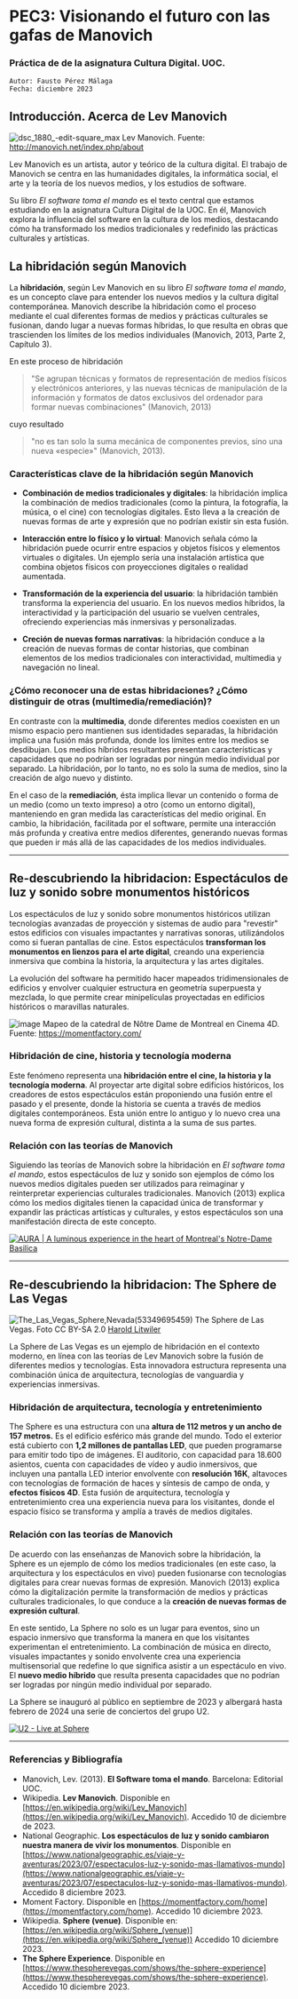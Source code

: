 
# PEC3: Visionando el futuro con las gafas de Manovich 
### Práctica de de la asignatura Cultura Digital. UOC.


    Autor: Fausto Pérez Málaga
    Fecha: diciembre 2023


## Introducción. Acerca de Lev Manovich

![dsc_1880_-edit-square_max](https://github.com/faustoperez/PEC3_Manovich_Reloaded/assets/12268629/1d93fcbb-76c7-4efb-b759-55af97555cf7)
Lev Manovich. Fuente: http://manovich.net/index.php/about

Lev Manovich es un artista, autor y teórico de la cultura digital. El trabajo de Manovich se centra en las humanidades digitales, la informática social, el arte y la teoría de los nuevos medios, y los estudios de software.

Su libro *El software toma el mando* es el texto central que estamos estudiando en la asignatura Cultura Digital de la UOC. En él, Manovich explora la influencia del software en la cultura de los medios, destacando cómo ha transformado los medios tradicionales y redefinido las prácticas culturales y artísticas.



## La hibridación según Manovich

La **hibridación**, según Lev Manovich en su libro *El software toma el mando*, es un concepto clave para entender los nuevos medios y la cultura digital contemporánea. Manovich describe la hibridación como el proceso mediante el cual diferentes formas de medios y prácticas culturales se fusionan, dando lugar a nuevas formas híbridas, lo que resulta en obras que trascienden los límites de los medios individuales (Manovich, 2013, Parte 2, Capítulo 3).

En este proceso de hibridación 

> "Se agrupan técnicas y formatos de representación de medios físicos y electrónicos anteriores, y las nuevas técnicas de manipulación de la información y formatos de datos exclusivos del ordenador para formar nuevas combinaciones"
>(Manovich, 2013)

cuyo resultado 

> "no es tan solo la suma mecánica de componentes previos, sino una nueva «especie»"
(Manovich, 2013).

### Características clave de la hibridación según Manovich
- **Combinación de medios tradicionales y digitales**: la hibridación implica la combinación de medios tradicionales (como la pintura, la fotografía, la música, o el cine) con tecnologías digitales. Esto lleva a la creación de nuevas formas de arte y expresión que no podrían existir sin esta fusión.

- **Interacción entre lo físico y lo virtual**: Manovich señala cómo la hibridación puede ocurrir entre espacios y objetos físicos y elementos virtuales o digitales. Un ejemplo sería una instalación artística que combina objetos físicos con proyecciones digitales o realidad aumentada.

- **Transformación de la experiencia del usuario**: la hibridación también transforma la experiencia del usuario. En los nuevos medios híbridos, la interactividad y la participación del usuario se vuelven centrales, ofreciendo experiencias más inmersivas y personalizadas.

- **Creción de nuevas formas narrativas**: la hibridación conduce a la creación de nuevas formas de contar historias, que combinan elementos de los medios tradicionales con interactividad, multimedia y navegación no lineal.

### ¿Cómo reconocer una de estas hibridaciones? ¿Cómo distinguir de otras (multimedia/remediación)?
En contraste con la **multimedia**, donde diferentes medios coexisten en un mismo espacio pero mantienen sus identidades separadas, la hibridación implica una fusión más profunda, donde los límites entre los medios se desdibujan. Los medios híbridos resultantes presentan características y capacidades que no podrían ser logradas por ningún medio individual por separado. La hibridación, por lo tanto, no es solo la suma de medios, sino la creación de algo nuevo y distinto.

En el caso de la **remediación**, ésta implica llevar un contenido o forma de un medio (como un texto impreso) a otro (como un entorno digital), manteniendo en gran medida las características del medio original. En cambio, la hibridación, facilitada por el software, permite una interacción más profunda y creativa entre medios diferentes, generando nuevas formas que pueden ir más allá de las capacidades de los medios individuales.


----

## Re-descubriendo la hibridacion: Espectáculos de luz y sonido sobre monumentos históricos

Los espectáculos de luz y sonido sobre monumentos históricos utilizan tecnologías avanzadas de proyección y sistemas de audio para "revestir" estos edificios con visuales impactantes y narrativas sonoras, utilizándolos como si fueran pantallas de cine. Estos espectáculos **transforman los monumentos en lienzos para el arte digital**, creando una experiencia inmersiva que combina la historia, la arquitectura y las artes digitales.

La evolución del software ha permitido hacer mapeados tridimensionales de edificios y envolver cualquier estructura en geometría superpuesta y mezclada, lo que permite crear minipelículas proyectadas en edificios históricos o maravillas naturales.

![image](https://github.com/faustoperez/PEC3_Manovich_Reloaded/assets/12268629/f0e45b32-66d0-4660-a05c-6a72f2e81d72)
Mapeo de la catedral de Nôtre Dame de Montreal en Cinema 4D. Fuente: https://momentfactory.com/


### Hibridación de cine, historia y tecnología moderna

Este fenómeno representa una **hibridación entre el cine, la historia y la tecnología moderna**. Al proyectar arte digital sobre edificios históricos, los creadores de estos espectáculos están proponiendo una fusión entre el pasado y el presente, donde la historia se cuenta a través de medios digitales contemporáneos. Esta unión entre lo antiguo y lo nuevo crea una nueva forma de expresión cultural, distinta a la suma de sus partes.

### Relación con las teorías de Manovich

Siguiendo las teorías de Manovich sobre la hibridación en *El software toma el mando*, estos espectáculos de luz y sonido son ejemplos de cómo los nuevos medios digitales pueden ser utilizados para reimaginar y reinterpretar experiencias culturales tradicionales. Manovich (2013) explica cómo los medios digitales tienen la capacidad única de transformar y expandir las prácticas artísticas y culturales, y estos espectáculos son una manifestación directa de este concepto.


<a href="https://youtu.be/FV3XdOda3zM?si=sH9hIFMWBNpmaInI" target="_blank">
 <img src="https://github.com/faustoperez/PEC3_Manovich_Reloaded/assets/12268629/de16fbff-d31f-4857-8c90-46b999e9e615" alt="AURA | A luminous experience in the heart of Montreal's Notre-Dame Basilica"/>
</a>

----

## Re-descubriendo la hibridacion: The Sphere de Las Vegas

![The_Las_Vegas_Sphere,_Nevada_(53349695459)](https://github.com/faustoperez/PEC3_Manovich_Reloaded/assets/12268629/6d93e849-f003-4f20-862f-b88cc28c8e76)
The Sphere de Las Vegas. Foto CC BY-SA 2.0 [Harold Litwiler](https://www.flickr.com/people/116337886@N07) 

La Sphere de Las Vegas es un ejemplo de hibridación en el contexto moderno, en línea con las teorías de Lev Manovich sobre la fusión de diferentes medios y tecnologías. Esta innovadora estructura representa una combinación única de arquitectura, tecnologías de vanguardia y experiencias inmersivas.

### Hibridación de arquitectura, tecnología y entretenimiento

The Sphere es una estructura con una  **altura de 112 metros y un ancho de 157 metros.** Es el edificio esférico más grande del mundo. Todo el exterior está cubierto con **1,2 millones de pantallas LED**, que pueden programarse para emitir todo tipo de imágenes. El auditorio, con capacidad para 18.600 asientos, cuenta con capacidades de vídeo y audio inmersivos, que incluyen una pantalla LED interior envolvente con **resolución 16K**, altavoces con tecnologías de formación de haces y síntesis de campo de onda, y **efectos físicos 4D**. Esta fusión de arquitectura, tecnología y entretenimiento crea una experiencia nueva para los visitantes, donde el espacio físico se transforma y amplía a través de medios digitales.

### Relación con las teorías de Manovich

De acuerdo con las enseñanzas de Manovich sobre la hibridación, la Sphere es un ejemplo de cómo los medios tradicionales (en este caso, la arquitectura y los espectáculos en vivo) pueden fusionarse con tecnologías digitales para crear nuevas formas de expresión. Manovich (2013) explica cómo la digitalización permite la transformación de medios y prácticas culturales tradicionales, lo que conduce a la **creación de nuevas formas de expresión cultural**.

En este sentido, La Sphere no solo es un lugar para eventos, sino un espacio inmersivo que transforma la manera en que los visitantes experimentan el entretenimiento. La combinación de música en directo, visuales impactantes y sonido envolvente crea una experiencia multisensorial que redefine lo que significa asistir a un espectáculo en vivo. El **nuevo medio híbrido** que resulta presenta capacidades que no podrían ser logradas por ningún medio individual por separado.

La Sphere se inauguró al público en septiembre de 2023 y albergará hasta febrero de 2024 una serie de conciertos del grupo U2.

<a href="https://youtu.be/NVPS2MBg6Qk?si=gJ_QWCvsJBCJJUIS" target="_blank">
 <img src="https://github.com/faustoperez/PEC3_Manovich_Reloaded/assets/12268629/911d3031-baec-44ab-9bea-dee1fea2fc57" alt="U2 - Live at Sphere"/>
</a>


----

### Referencias y Bibliografía

* Manovich, Lev. (2013). **El Software toma el mando**. Barcelona: Editorial UOC. 
* Wikipedia. **Lev Manovich**. Disponible en [https://en.wikipedia.org/wiki/Lev_Manovich](https://en.wikipedia.org/wiki/Lev_Manovich). Accedido 10 de diciembre de 2023.
* National Geographic. **Los espectáculos de luz y sonido cambiaron nuestra manera de vivir los monumentos**. Disponible en [https://www.nationalgeographic.es/viaje-y-aventuras/2023/07/espectaculos-luz-y-sonido-mas-llamativos-mundo](https://www.nationalgeographic.es/viaje-y-aventuras/2023/07/espectaculos-luz-y-sonido-mas-llamativos-mundo). Accedido 8 diciembre 2023.
* Moment Factory. Disponible en [https://momentfactory.com/home](https://momentfactory.com/home). Accedido 10 diciembre 2023.
* Wikipedia. **Sphere (venue)**. Disponible en: [https://en.wikipedia.org/wiki/Sphere_(venue)](https://en.wikipedia.org/wiki/Sphere_(venue)) Accedido 10 diciembre 2023.
* **The Sphere Experience**. Disponible en [https://www.thespherevegas.com/shows/the-sphere-experience](https://www.thespherevegas.com/shows/the-sphere-experience). Accedido 10 diciembre 2023.
